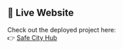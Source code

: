 ## 🚀 Live Website

Check out the deployed project here:  
👉 [Safe City Hub](https://safe-city-hub.onrender.com/safecityhub/home/)
